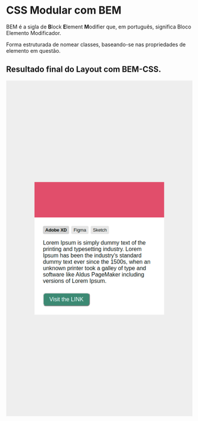 # CSS Modular com BEM

BEM é a sigla de **B**lock **E**lement **M**odifier que, em português, significa Bloco Elemento Modificador.

Forma estruturada de nomear classes, baseando-se nas propriedades de elemento em questão.

## Resultado final do Layout com BEM-CSS.

![BEM](./BEM_CSS.png)